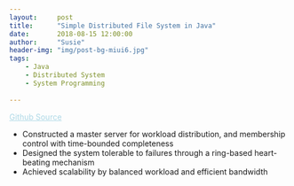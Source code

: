 ```yaml
---
layout:     post
title:      "Simple Distributed File System in Java"
date:       2018-08-15 12:00:00
author:     "Susie"
header-img: "img/post-bg-miui6.jpg"
tags:
    - Java
    - Distributed System
    - System Programming
    
---
```



<div>
<a href="https://github.com/Susieeeeeeeeee/Distributed-System" style="color:lightblue;">Github Source</a>
<ul>
  <li>Constructed a master server for workload distribution, and membership control with time-bounded completeness</li>
  <li>Designed the system tolerable to failures through a ring-based heart-beating mechanism</li>
  <li>Achieved scalability by balanced workload and efficient bandwidth</li>
</ul>
</div>
